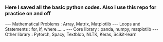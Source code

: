 <h3 align="left">Here I saved all the basic python codes. Also i use this repo for practice on and off</h1>

--- Mathematical Problems : Array, Matrix, Matplotlib
--- Loops and Statements  : for, if, where.......
--- Core library : panda, numpy, matplotlib
--- Other library : Pytorch, Spacy, Textblob, NLTK, Keras, Scikit-learn

